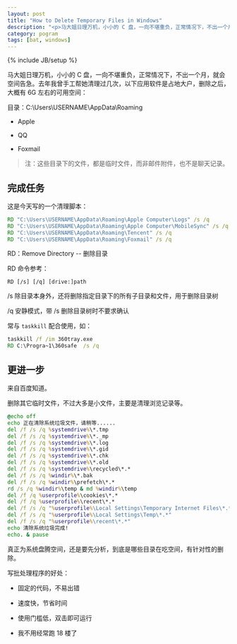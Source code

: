 ```yaml
---
layout: post
title: "How to Delete Temporary Files in Windows"
description: "<p>马大姐日理万机，小小的 C 盘，一向不堪重负，正常情况下，不出一个月，就会空间告急。去年我曾手工帮她清理过几次，以下应用软件是占地大户，删除之后，大概有 6G 左右的可用空间：</p><p>Roaming 目录</p><ul><li><p>Apple</p></li><li><p>QQ</p></li><li><p>Foxmail</p></li></ul><blockquote class='warning'>注：都是临时文件，而非邮件附件，也不是聊天记录。</blockquote>"
category: pogram
tags: [bat, windows]
---
```

{% include JB/setup %}

马大姐日理万机，小小的 C 盘，一向不堪重负，正常情况下，不出一个月，就会空间告急。去年我曾手工帮她清理过几次，以下应用软件是占地大户，删除之后，大概有 6G 左右的可用空间：

目录：C:\Users\USERNAME\AppData\Roaming

* Apple
 
* QQ

* Foxmail

<blockquote class="warning">注：这些目录下的文件，都是临时文件，而非邮件附件，也不是聊天记录。</blockquote>

## 完成任务

这是今天写的一个清理脚本：

```bat
RD "C:\Users\USERNAME\AppData\Roaming\Apple Computer\Logs" /s /q
RD "C:\Users\USERNAME\AppData\Roaming\Apple Computer\MobileSync" /s /q
RD "C:\Users\USERNAME\AppData\Roaming\Tencent" /s /q
RD "C:\Users\USERNAME\AppData\Roaming\Foxmail" /s /q
```

RD：Remove Directory -- 删除目录

RD 命令参考：

```
RD [/s] [/q] [drive:]path
```

/s    除目录本身外，还将删除指定目录下的所有子目录和文件，用于删除目录树

/q    安静模式，带 /s 删除目录树时不要求确认

常与 `taskkill` 配合使用，如：

```bat
taskkill /f /im 360tray.exe
RD C:\Progra~1\360safe  /s /q
```

## 更进一步

来自百度知道。

删除其它临时文件，不过大多是小文件，主要是清理浏览记录等。

```bat
@echo off 
echo 正在清除系统垃圾文件，请稍等...... 
del /f /s /q %systemdrive%\*.tmp 
del /f /s /q %systemdrive%\*._mp 
del /f /s /q %systemdrive%\*.log 
del /f /s /q %systemdrive%\*.gid 
del /f /s /q %systemdrive%\*.chk 
del /f /s /q %systemdrive%\*.old 
del /f /s /q %systemdrive%\recycled\*.* 
del /f /s /q %windir%\*.bak 
del /f /s /q %windir%\prefetch\*.* 
rd /s /q %windir%\temp & md %windir%\temp 
del /f /q %userprofile%\cookies\*.* 
del /f /q %userprofile%\recent\*.* 
del /f /s /q "%userprofile%\Local Settings\Temporary Internet Files\*.*" 
del /f /s /q "%userprofile%\Local Settings\Temp\*.*" 
del /f /s /q "%userprofile%\recent\*.*" 
echo 清除系统垃圾完成! 
echo. & pause 
```

真正为系统盘腾空间，还是要先分析，到底是哪些目录在吃空间，有针对性的删除。

写批处理程序的好处：

* 固定的代码，不易出错

* 速度快，节省时间

* 使用门槛低，双击即可运行

* 我不用经常跑 18 楼了








